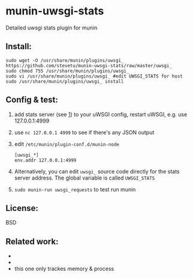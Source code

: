 munin-uwsgi-stats
=================

Detailed uwsgi stats plugin for munin

Install:
--------------------

    sudo wget -O /usr/share/munin/plugins/uwsgi_  https://github.com/stevetu/munin-uwsgi-stats/raw/master/uwsgi_
    sudo chmod 755 /usr/share/munin/plugins/uwsgi_
    sudo vi /usr/share/munin/plugins/uwsgi_ #edit UWSGI_STATS for host
    sudo /usr/share/munin/plugins/uwsgi_ install 

Config & test:
--------------------

1. add stats server (see [1]) to your uWSGI config, restart uWSGI, e.g. use 127.0.0.1:4999
2. use `nc 127.0.0.1 4999` to see if there's any JSON output
3. edit `/etc/munin/plugin-conf.d/munin-node`

    `[uwsgi_*]`    
    `env.addr 127.0.0.1:4999`

4. Alternatively, you can edit `uwsgi_` source code directly for the stats server address. The global variable is called `UWSGI_STATS`
5. `sudo munin-run uwsgi_requests` to test run munin

License:
--------------------

BSD

Related work:
--------------------
 - [1]: http://projects.unbit.it/uwsgi/wiki/StatsServer
 - [2]: https://github.com/unbit/uwsgitop/blob/master/uwsgitop
 - [3]: https://github.com/jarus/munin-uwsgi   
        this one only trackes memory & process

